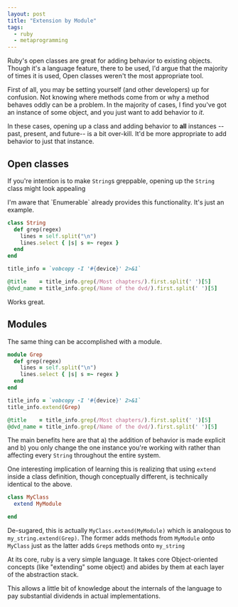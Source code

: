 ```yaml
---
layout: post
title: "Extension by Module"
tags:
  - ruby
  - metaprogramming
---
```


Ruby's open classes are great for adding behavior to existing objects. 
Though it's a language feature, there to be used, I'd argue that the 
majority of times it is used, Open classes weren't the most appropriate 
tool.

First of all, you may be setting yourself (and other developers) up for 
confusion. Not knowing where methods come from or why a method behaves 
oddly can be a problem. In the majority of cases, I find you've got an 
instance of some object, and you just want to add behavior to *it*.

In these cases, opening up a class and adding behavior to **all** 
instances --past, present, and future-- is a bit over-kill. It'd be more 
appropriate to add behavior to just that instance.

## Open classes

If you're intention is to make `String`s greppable, opening up the 
`String` class might look appealing

<div class="well">
I'm aware that `Enumerable` already provides this functionality. It's 
just an example.
</div>

```ruby 
class String
  def grep(regex)
    lines = self.split("\n")
    lines.select { |s| s =~ regex }
  end
end

title_info = `vobcopy -I '#{device}' 2>&1`

@title    = title_info.grep(/Most chapters/).first.split(' ')[5]
@dvd_name = title_info.grep(/Name of the dvd/).first.split(' ')[5]
```

Works great.

## Modules

The same thing can be accomplished with a module.

```ruby 
module Grep
  def grep(regex)
    lines = self.split("\n")
    lines.select { |s| s =~ regex }
  end
end

title_info = `vobcopy -I '#{device}' 2>&1`
title_info.extend(Grep)

@title    = title_info.grep(/Most chapters/).first.split(' ')[5]
@dvd_name = title_info.grep(/Name of the dvd/).first.split(' ')[5]
```

The main benefits here are that a) the addition of behavior is made 
explicit and b) you only change the one instance you're working with 
rather than affecting every `String` throughout the entire system.

One interesting implication of learning this is realizing that using 
`extend` inside a class definition, though conceptually different, is 
technically identical to the above.

```ruby 
class MyClass
  extend MyModule

end
```

De-sugared, this is actually `MyClass.extend(MyModule)` which is 
analogous to `my_string.extend(Grep)`. The former adds methods from 
`MyModule` onto `MyClass` just as the latter adds `Grep`s methods onto 
`my_string` 

At its core, ruby is a very simple language. It takes core 
Object-oriented concepts (like "extending" some object) and abides by 
them at each layer of the abstraction stack.

This allows a little bit of knowledge about the internals of the 
language to pay substantial dividends in actual implementations.
